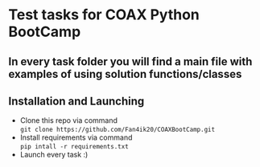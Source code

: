 # Test tasks for COAX Python BootCamp

## In every task folder you will find a main file with examples of using solution functions/classes

## Installation and Launching
- Clone this repo via command  
`git clone https://github.com/Fan4ik20/COAXBootCamp.git`
- Install requirements via command  
`pip intall -r requirements.txt`
- Launch every task :)